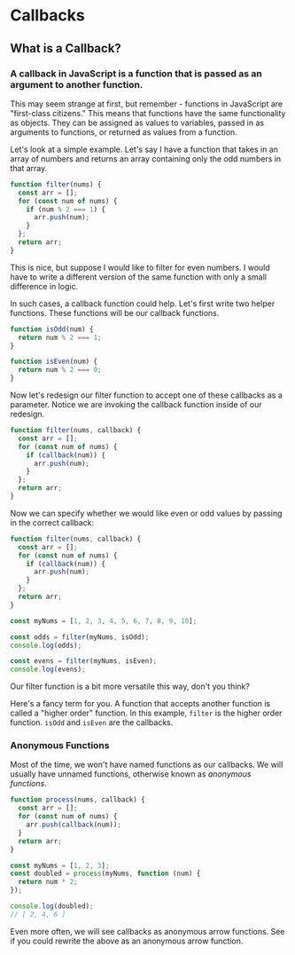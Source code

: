 # Callbacks

## What is a Callback?
### A callback in JavaScript is a function that is passed as an argument to another function.

This may seem strange at first, but remember - functions in JavaScript are "first-class citizens." This means that functions have the same functionality as objects. They can be assigned as values to variables, passed in as arguments to functions, or returned as values from a function.

Let's look at a simple example. Let's say I have a function that takes in an array of numbers and returns an array containing only the odd numbers in that array.

```js
function filter(nums) {
  const arr = [];
  for (const num of nums) {
    if (num % 2 === 1) {
      arr.push(num);
    }
  };
  return arr;
}
```

This is nice, but suppose I would like to filter for even numbers. I would have to write a different version of the same function with only a small difference in logic.

In such cases, a callback function could help. Let's first write two helper functions. These functions will be our callback functions.

```js
function isOdd(num) {
  return num % 2 === 1;
}

function isEven(num) {
  return num % 2 === 0;
}
```

Now let's redesign our filter function to accept one of these callbacks as a parameter. Notice we are invoking the callback function inside of our redesign.

```js
function filter(nums, callback) {
  const arr = [];
  for (const num of nums) {
    if (callback(num)) {
      arr.push(num);
    }
  };
  return arr;
}
```

Now we can specify whether we would like even or odd values by passing in the correct callback:

```js
function filter(nums, callback) {
  const arr = [];
  for (const num of nums) {
    if (callback(num)) {
      arr.push(num);
    }
  };
  return arr;
}

const myNums = [1, 2, 3, 4, 5, 6, 7, 8, 9, 10];

const odds = filter(myNums, isOdd);
console.log(odds);

const evens = filter(myNums, isEven);
console.log(evens);
```

Our filter function is a bit more versatile this way, don't you think?

Here's a fancy term for you. A function that accepts another function is called a "higher order" function. In this example, `filter` is the higher order function. `isOdd` and `isEven` are the callbacks.

### Anonymous Functions

Most of the time, we won't have named functions as our callbacks. We will usually have unnamed functions, otherwise known as *anonymous functions*.

```js
function process(nums, callback) {
  const arr = [];
  for (const num of nums) {
    arr.push(callback(num));
  }
  return arr;
}

const myNums = [1, 2, 3];
const doubled = process(myNums, function (num) {
  return num * 2;
});

console.log(doubled);
// [ 2, 4, 6 ]
```

Even more often, we will see callbacks as anonymous arrow functions. See if you could rewrite the above as an anonymous arrow function.